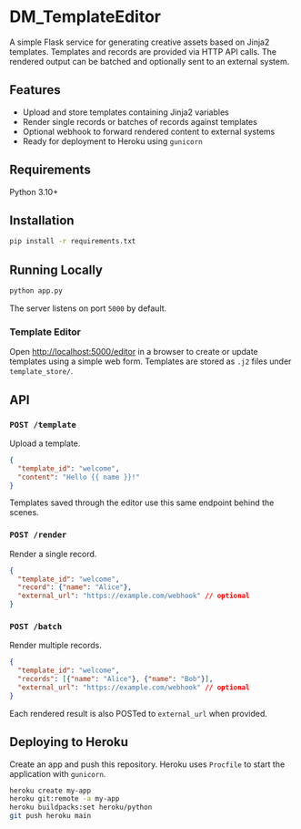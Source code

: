 # DM_TemplateEditor

A simple Flask service for generating creative assets based on Jinja2 templates.
Templates and records are provided via HTTP API calls. The rendered output can
be batched and optionally sent to an external system.

## Features
- Upload and store templates containing Jinja2 variables
- Render single records or batches of records against templates
- Optional webhook to forward rendered content to external systems
- Ready for deployment to Heroku using `gunicorn`

## Requirements
Python 3.10+

## Installation
```bash
pip install -r requirements.txt
```

## Running Locally
```bash
python app.py
```
The server listens on port `5000` by default.

### Template Editor
Open [http://localhost:5000/editor](http://localhost:5000/editor) in a browser to create or update templates using a simple web form. Templates are stored as `.j2` files under `template_store/`.


## API
### `POST /template`
Upload a template.
```json
{
  "template_id": "welcome",
  "content": "Hello {{ name }}!"
}
```

Templates saved through the editor use this same endpoint behind the scenes.


### `POST /render`
Render a single record.
```json
{
  "template_id": "welcome",
  "record": {"name": "Alice"},
  "external_url": "https://example.com/webhook" // optional
}
```

### `POST /batch`
Render multiple records.
```json
{
  "template_id": "welcome",
  "records": [{"name": "Alice"}, {"name": "Bob"}],
  "external_url": "https://example.com/webhook" // optional
}
```

Each rendered result is also POSTed to `external_url` when provided.

## Deploying to Heroku
Create an app and push this repository. Heroku uses `Procfile` to start the
application with `gunicorn`.

```bash
heroku create my-app
heroku git:remote -a my-app
heroku buildpacks:set heroku/python
git push heroku main
```
